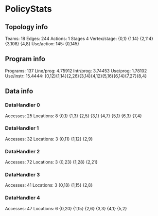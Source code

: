 # PolicyStats
## Topology info
Teams:		18
Edges:		244
Actions:	1
Stages		4
Vertex/stage:	{0,1} {1,14} {2,114} {3,108} {4,8} 
Use/action:	145: {0,145} 

## Program info
Programs:	137
Line/prog:	4.75912
Intr/prog:	3.74453
Use/prog:	1.78102
Use/instr:	15.4444: {0,12}{1,14}{2,26}{3,14}{4,12}{5,16}{6,14}{7,27}{8,4}

## Data info

### DataHandler 0
Accesses:	25
Locations:	8
{0,1} {1,3} {2,5} {3,1} {4,7} {5,1} {6,3} {7,4} 

### DataHandler 1
Accesses:	32
Locations:	3
{0,11} {1,12} {2,9} 

### DataHandler 2
Accesses:	72
Locations:	3
{0,23} {1,28} {2,21} 

### DataHandler 3
Accesses:	41
Locations:	3
{0,18} {1,15} {2,8} 

### DataHandler 4
Accesses:	47
Locations:	6
{0,20} {1,15} {2,6} {3,3} {4,1} {5,2} 